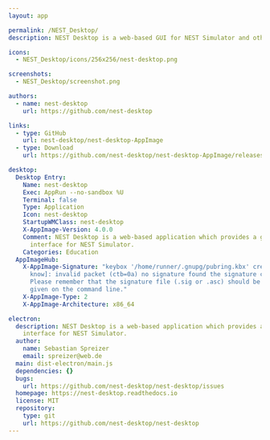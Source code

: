 ```yaml
---
layout: app

permalink: /NEST_Desktop/
description: NEST Desktop is a web-based GUI for NEST Simulator and other simulators of spiking networks.

icons:
  - NEST_Desktop/icons/256x256/nest-desktop.png

screenshots:
  - NEST_Desktop/screenshot.png

authors:
  - name: nest-desktop
    url: https://github.com/nest-desktop

links:
  - type: GitHub
    url: nest-desktop/nest-desktop-AppImage
  - type: Download
    url: https://github.com/nest-desktop/nest-desktop-AppImage/releases

desktop:
  Desktop Entry:
    Name: nest-desktop
    Exec: AppRun --no-sandbox %U
    Terminal: false
    Type: Application
    Icon: nest-desktop
    StartupWMClass: nest-desktop
    X-AppImage-Version: 4.0.0
    Comment: NEST Desktop is a web-based application which provides a graphical user
      interface for NEST Simulator.
    Categories: Education
  AppImageHub:
    X-AppImage-Signature: "keybox '/home/runner/.gnupg/pubring.kbx' created [don't
      know]: invalid packet (ctb=0a) no signature found the signature could not be verified.
      Please remember that the signature file (.sig or .asc) should be the first file
      given on the command line."
    X-AppImage-Type: 2
    X-AppImage-Architecture: x86_64

electron:
  description: NEST Desktop is a web-based application which provides a graphical user
    interface for NEST Simulator.
  author:
    name: Sebastian Spreizer
    email: spreizer@web.de
  main: dist-electron/main.js
  dependencies: {}
  bugs:
    url: https://github.com/nest-desktop/nest-desktop/issues
  homepage: https://nest-desktop.readthedocs.io
  license: MIT
  repository:
    type: git
    url: https://github.com/nest-desktop/nest-desktop
---
```

